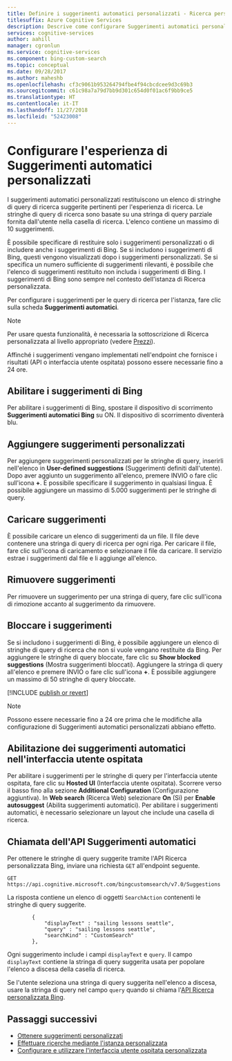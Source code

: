 ```yaml
---
title: Definire i suggerimenti automatici personalizzati - Ricerca personalizzata Bing
titlesuffix: Azure Cognitive Services
description: Descrive come configurare Suggerimenti automatici personalizzati
services: cognitive-services
author: aahill
manager: cgronlun
ms.service: cognitive-services
ms.component: bing-custom-search
ms.topic: conceptual
ms.date: 09/28/2017
ms.author: maheshb
ms.openlocfilehash: cf3c9061b953264794fbe4f94cbcdcee9d3c69b3
ms.sourcegitcommit: c61c98a7a79d7bb9d301c654d0f01ac6f9bb9ce5
ms.translationtype: HT
ms.contentlocale: it-IT
ms.lasthandoff: 11/27/2018
ms.locfileid: "52423008"
---
```

# <a name="configure-your-custom-autosuggest-experience"></a>Configurare l'esperienza di Suggerimenti automatici personalizzati

I suggerimenti automatici personalizzati restituiscono un elenco di stringhe di query di ricerca suggerite pertinenti per l'esperienza di ricerca. Le stringhe di query di ricerca sono basate su una stringa di query parziale fornita dall'utente nella casella di ricerca. L'elenco contiene un massimo di 10 suggerimenti. 

È possibile specificare di restituire solo i suggerimenti personalizzati o di includere anche i suggerimenti di Bing. Se si includono i suggerimenti di Bing, questi vengono visualizzati dopo i suggerimenti personalizzati. Se si specifica un numero sufficiente di suggerimenti rilevanti, è possibile che l'elenco di suggerimenti restituito non includa i suggerimenti di Bing. I suggerimenti di Bing sono sempre nel contesto dell'istanza di Ricerca personalizzata. 

Per configurare i suggerimenti per le query di ricerca per l'istanza, fare clic sulla scheda **Suggerimenti automatici**.  

> [!NOTE]
> Per usare questa funzionalità, è necessaria la sottoscrizione di Ricerca personalizzata al livello appropriato (vedere [Prezzi](https://azure.microsoft.com/pricing/details/cognitive-services/bing-custom-search/)).

Affinché i suggerimenti vengano implementati nell'endpoint che fornisce i risultati (API o interfaccia utente ospitata) possono essere necessarie fino a 24 ore.

## <a name="enable-bing-suggestions"></a>Abilitare i suggerimenti di Bing

Per abilitare i suggerimenti di Bing, spostare il dispositivo di scorrimento **Suggerimenti automatici Bing** su ON. Il dispositivo di scorrimento diventerà blu.

## <a name="add-your-own-suggestions"></a>Aggiungere suggerimenti personalizzati

Per aggiungere suggerimenti personalizzati per le stringhe di query, inserirli nell'elenco in **User-defined suggestions** (Suggerimenti definiti dall'utente). Dopo aver aggiunto un suggerimento all'elenco, premere INVIO o fare clic sull'icona **+**. È possibile specificare il suggerimento in qualsiasi lingua. È possibile aggiungere un massimo di 5.000 suggerimenti per le stringhe di query.

## <a name="upload-suggestions"></a>Caricare suggerimenti

È possibile caricare un elenco di suggerimenti da un file. Il file deve contenere una stringa di query di ricerca per ogni riga. Per caricare il file, fare clic sull'icona di caricamento e selezionare il file da caricare. Il servizio estrae i suggerimenti dal file e li aggiunge all'elenco.

## <a name="remove-suggestions"></a>Rimuovere suggerimenti

Per rimuovere un suggerimento per una stringa di query, fare clic sull'icona di rimozione accanto al suggerimento da rimuovere.

## <a name="block-suggestions"></a>Bloccare i suggerimenti

Se si includono i suggerimenti di Bing, è possibile aggiungere un elenco di stringhe di query di ricerca che non si vuole vengano restituite da Bing. Per aggiungere le stringhe di query bloccate, fare clic su **Show blocked suggestions** (Mostra suggerimenti bloccati). Aggiungere la stringa di query all'elenco e premere INVIO o fare clic sull'icona **+**. È possibile aggiungere un massimo di 50 stringhe di query bloccate.



[!INCLUDE [publish or revert](./includes/publish-revert.md)]

>[!NOTE]  
>Possono essere necessarie fino a 24 ore prima che le modifiche alla configurazione di Suggerimenti automatici personalizzati abbiano effetto.


## <a name="enabling-autosuggest-in-hosted-ui"></a>Abilitazione dei suggerimenti automatici nell'interfaccia utente ospitata

Per abilitare i suggerimenti per le stringhe di query per l'interfaccia utente ospitata, fare clic su **Hosted UI** (Interfaccia utente ospitata). Scorrere verso il basso fino alla sezione **Additional Configuration** (Configurazione aggiuntiva). In **Web search** (Ricerca Web) selezionare **On** (Sì) per **Enable autosuggest** (Abilita suggerimenti automatici). Per abilitare i suggerimenti automatici, è necessario selezionare un layout che include una casella di ricerca.


## <a name="calling-the-autosuggest-api"></a>Chiamata dell'API Suggerimenti automatici

Per ottenere le stringhe di query suggerite tramite l'API Ricerca personalizzata Bing, inviare una richiesta `GET` all'endpoint seguente.

```
GET https://api.cognitive.microsoft.com/bingcustomsearch/v7.0/Suggestions 
```

La risposta contiene un elenco di oggetti `SearchAction` contenenti le stringhe di query suggerite.

```
        {  
            "displayText" : "sailing lessons seattle",  
            "query" : "sailing lessons seattle",  
            "searchKind" : "CustomSearch"  
        },  
```

Ogni suggerimento include i campi `displayText` e `query`. Il campo `displayText` contiene la stringa di query suggerita usata per popolare l'elenco a discesa della casella di ricerca.

Se l'utente seleziona una stringa di query suggerita nell'elenco a discesa, usare la stringa di query nel campo `query` quando si chiama l'[API Ricerca personalizzata Bing](overview.md).


## <a name="next-steps"></a>Passaggi successivi

- [Ottenere suggerimenti personalizzati](./get-custom-suggestions.md)
- [Effettuare ricerche mediante l'istanza personalizzata](./search-your-custom-view.md)
- [Configurare e utilizzare l'interfaccia utente ospitata personalizzata](./hosted-ui.md)
